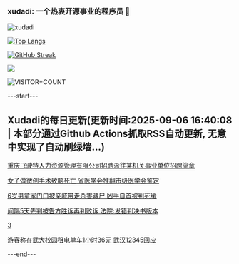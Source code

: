 ### xudadi: 一个热衷开源事业的程序员 👋

![xudadi](https://github-readme-stats-git-masterorgs-github-readme-stats-team.vercel.app/api?username=xudadi)

[![Top Langs](https://github-readme-stats.vercel.app/api/top-langs/?username=xudadi)](https://github.com/anuraghazra/github-readme-stats)

[![GitHub Streak](https://streak-stats.demolab.com?user=xudadi&locale=zh_Hans)](https://git.io/streak-stats)

![](https://raw.githubusercontent.com/xudadi/xudadi/main/assets/github-contribution-grid-snake.svg)

![VISITOR+COUNT](https://komarev.com/ghpvc/?username=xudadi&label=VISITOR+COUNT)


---start---

## Xudadi的每日更新(更新时间:2025-09-06 16:40:08 | 本部分通过Github Actions抓取RSS自动更新, 无意中实现了自动刷绿墙...)

[重庆飞驶特人力资源管理有限公司招聘派往某机关事业单位招聘简章](https://www.gongkaoleida.com/article/2606104)

[女子做微创手术致脑死亡 省医学会推翻市级医学会鉴定](https://m.163.com/news/article/K8NLUOF4053469LG.html)

[6岁男童家门口被亲戚带走杀害藏尸 凶手自首被判死缓](https://m.163.com/news/article/K8NJUI8H0534P59R.html)

[间隔5天先判被告方胜诉再判败诉 法院:发错判决书版本](https://m.163.com/news/article/K8NFP80205561G0D.html)

[3](https://m.163.com/touch/news/sub/domestic)

[游客称在武大校园租电单车1小时36元 武汉12345回应](https://m.163.com/news/article/K8N9PN7B05561G0D.html)

---end---
